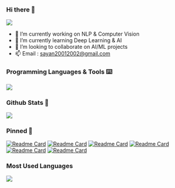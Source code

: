 <!--
**Necromancer1009/Necromancer1009** is a ✨ _special_ ✨ repository because its `README.md` (this file) appears on your GitHub profile.
Here are some ideas to get you started:
-->
### Hi there 👋
![](https://komarev.com/ghpvc/?username=Necromancer1009&style=flat&abbreviated=true)
- 🔭 I’m currently working on NLP & Computer Vision
- 🌱 I’m currently learning Deep Learning & AI
- 👯 I’m looking to collaborate on AI/ML projects
- 📫 Email : sayan20012002@gmail.com

### Programming Languages & Tools ⌨️
<p>
  <a href="https://skillicons.dev">
    <img src="https://skillicons.dev/icons?i=vscode,c,cpp,py,pytorch,tensorflow,sklearn,java,git,html,css,js,bootstrap,tailwind,latex,mysql,unreal,blender,ae,ai,ps,figma,linux,debian,mint,linux,react,kotlin,androidstudio&perline=8" />
  </a>
</p>

### Github Stats 📑
<picture>
  <source
    srcset="https://github-readme-stats.vercel.app/api?username=Necromancer1009&border_radius=15&rank_icon=github&theme=transparent&show=reviews,discussions_started,discussions_answered,prs_merged,prs_merged_percentage&border_radius=15"
    media="(prefers-color-scheme: dark)"
  />
  <source
    srcset="https://github-readme-stats.vercel.app/api?username=Necromancer1009&border_radius=15&rank_icon=github&show=reviews,discussions_started,discussions_answered,prs_merged,prs_merged_percentage&border_radius=15"
    media="(prefers-color-scheme: light), (prefers-color-scheme: no-preference)"
  />
  <img src="https://github-readme-stats.vercel.app/api?username=Necromancer1009&border_radius=15&rank_icon=github&theme=transparent&show=reviews,discussions_started,discussions_answered,prs_merged,prs_merged_percentage" />
</picture>

### Pinned 📌
[![Readme Card](https://github-readme-stats.vercel.app/api/pin/?username=Necromancer1009&border_radius=12&repo=BiLSTM-Image-Classification&theme=transparent)](https://github.com/Necromancer1009/github-readme-stats)
[![Readme Card](https://github-readme-stats.vercel.app/api/pin/?username=Necromancer1009&border_radius=12&repo=English-to-Bengali-Translator-Model-using-Glove-and-Seq2seq&theme=transparent)](https://github.com/Necromancer1009/github-readme-stats)
[![Readme Card](https://github-readme-stats.vercel.app/api/pin/?username=Necromancer1009&border_radius=12&repo=Spam-Detection-Machine-Learning-approach&theme=transparent)](https://github.com/Necromancer1009/github-readme-stats)
[![Readme Card](https://github-readme-stats.vercel.app/api/pin/?username=Necromancer1009&border_radius=12&repo=jigsaw-toxic-comment-classification-using-CNN-Glove-and-TF2&theme=transparent)](https://github.com/Necromancer1009/github-readme-stats)
[![Readme Card](https://github-readme-stats.vercel.app/api/pin/?username=Necromancer1009&border_radius=12&repo=Poetry-Generator-using-Deep-Learning-Approach&theme=transparent)](https://github.com/Necromancer1009/github-readme-stats)
[![Readme Card](https://github-readme-stats.vercel.app/api/pin/?username=Necromancer1009&border_radius=12&repo=CIFAR-Classification-using-CNN-in-PyTorch&theme=transparent)](https://github.com/Necromancer1009/github-readme-stats)


### Most Used Languages 
<picture>
  <source
    srcset="https://github-readme-stats.vercel.app/api/top-langs/?username=Necromancer1009&layout=compact&show_icons=true&theme=transparent&border_radius=15"
    media="(prefers-color-scheme: dark)"
  />
  <source
    srcset="https://github-readme-stats.vercel.app/api/top-langs/?username=Necromancer1009&layout=compact&show_icons=true&border_radius=15"
    media="(prefers-color-scheme: light), (prefers-color-scheme: no-preference)"
  />
  <img src="https://github-readme-stats.vercel.app/api/top-langs/?username=Necromancer1009&layout=compact&show_icons=true&border_radius=15" />
</picture>
